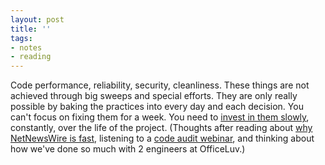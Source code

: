 ```yaml
---
layout: post
title: ''
tags:
- notes
- reading
---
```


Code performance, reliability, security, cleanliness. These things are not achieved through big sweeps and special efforts. They are only really possible by baking the practices into every day and each decision. You can't focus on fixing them for a week. You need to [invest in them slowly][1], constantly, over the life of the project. (Thoughts after reading about [why NetNewsWire is fast][0], listening to a [code audit webinar][3], and thinking about how we've done so much with 2 engineers at OfficeLuv.)

[0]: https://inessential.com/2020/05/18/why_netnewswire_is_fast
[1]: https://www.joshbeckman.org/2020/05/18/slow-tech-investment/
[3]: https://info.thoughtbot.com/rails-application-code-audit-workshop
